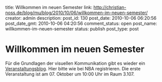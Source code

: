 title: Willkommen im neuen Semester
link: http://christian-noss.de/blog/mu/blog/2010/10/06/willkommen-im-neuen-semester/
creator: admin
description: 
post_id: 130
post_date: 2010-10-06 06:20:56
post_date_gmt: 2010-10-06 04:20:56
comment_status: open
post_name: willkommen-im-neuen-semester
status: publish
post_type: post

# Willkommen im neuen Semester

Für die Grundlagen der visuellen Kommunikation gibt es wieder ein [Veranstaltungsblog](/blog/gdvk_1011). Hier bitte wie bei NBA registrieren. Die erste Veranstaltung ist am 07. Oktober um 10:00 Uhr im Raum 3.107.